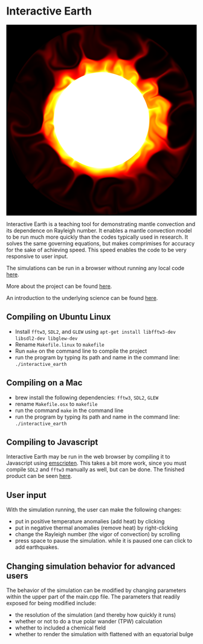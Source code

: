 # Interactive Earth

<img src="cover.png" align="center" width="512">

Interactive Earth is a teaching tool for demonstrating mantle convection and its dependence on Rayleigh number.
It enables a mantle convection model to be run much more quickly than the codes typically used in research.
It solves the same governing equations, but makes comprimises for accuracy for the sake of achieving speed.
This speed enables the code to be very responsive to user input.

The simulations can be run in a browser without running any local code [here](http://ian-r-rose.angithub.io/interactive_earth/thermal_hires.html).

More about the project can be found [here](http://ian-r-rose.github.io/interactive_earth/about.html).

An introduction to the underlying science can be found [here](http://ian-r-rose.github.io/interactive_earth/explanation.html).

## Compiling on Ubuntu Linux
- Install ```fftw3```, ```SDL2```, and ```GLEW``` using ```apt-get install libfftw3-dev libsdl2-dev libglew-dev```
- Rename ```Makefile.linux``` to ```makefile```
- Run ```make``` on the command line to compile the project
- run the program by typing its path and name in the command line: ```./interactive_earth```

## Compiling on a Mac
- brew install the following dependencies: ```fftw3```, ```SDL2```, ```GLEW```
- rename ```Makefile.osx``` to ```makefile```
- run the command ```make``` in the command line
- run the program by typing its path and name in the command line: ```./interactive_earth```

## Compiling to Javascript

Interactive Earth may be run in the web browser by compiling it to Javascript
using [emscripten](http://kripken.github.io/emscripten-site).
This takes a bit more work, since you must compile ```SDL2``` and ```fftw3``` manually as well,
but can be done. The finished product can be seen [here](http://ian-r-rose.github.io/interactive_earth/index.html).

## User input
With the simulation running, the user can make the following changes:
- put in positive temperature anomalies (add heat) by clicking
- put in negative thermal anomalies (remove heat) by right-clicking
- change the Rayleigh number (the vigor of convection) by scrolling
- press space to pause the simulation. while it is paused one can click to add earthquakes.

## Changing simulation behavior for advanced users
The behavior of the simulation can be modified by changing parameters within the upper part of the main.cpp file. The parameters that readily exposed for being modified include:
- the resolution of the simulation (and thereby how quickly it runs)
- whether or not to do a true polar wander (TPW) calculation
- whether to included a chemical field
- whether to render the simulation with flattened with an equatorial bulge
